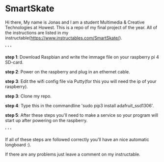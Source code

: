 # SmartSkate
Hi there, My name is Jonas and I am a student Multimedia & Creative Technologies at Howest. This is a repo of my final project of the year. All of the instructions are listed in my instructable(https://www.instructables.com/SmartSkate/).

'
'
'

**step 1**: Download Raspbian and write the immage file on your raspberry pi 4 SD-card.

**step 2**: Power on the raspberry and plug in an ethernet cable.

**step 3**: Edit the wifi config file via Putty(for this you will need the ip of your raspberry).

**step 3**: Clone my repo.

**step 4**: Type this in the commandline 'sudo pip3 install adafruit_ssd1306'.

**step 5**: After these steps you'll need to make a service so your program will start up after powering on the raspberry.

'
'
'

If all of these steps are followed correctly you'll have an nice automatic longboard :).

If there are any problems just leave a comment on my instructable.
